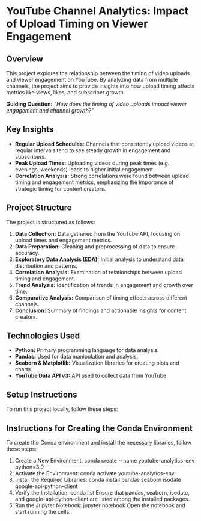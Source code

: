 # YouTube Channel Analytics: Impact of Upload Timing on Viewer Engagement

## Overview
This project explores the relationship between the timing of video uploads and viewer engagement on YouTube. By analyzing data from multiple channels, the project aims to provide insights into how upload timing affects metrics like views, likes, and subscriber growth.

**Guiding Question:** _"How does the timing of video uploads impact viewer engagement and channel growth?"_

## Key Insights
- **Regular Upload Schedules:** Channels that consistently upload videos at regular intervals tend to see steady growth in engagement and subscribers.
- **Peak Upload Times:** Uploading videos during peak times (e.g., evenings, weekends) leads to higher initial engagement.
- **Correlation Analysis:** Strong correlations were found between upload timing and engagement metrics, emphasizing the importance of strategic timing for content creators.

## Project Structure
The project is structured as follows:
1. **Data Collection:** Data gathered from the YouTube API, focusing on upload times and engagement metrics.
2. **Data Preparation:** Cleaning and preprocessing of data to ensure accuracy.
3. **Exploratory Data Analysis (EDA):** Initial analysis to understand data distribution and patterns.
4. **Correlation Analysis:** Examination of relationships between upload timing and engagement.
5. **Trend Analysis:** Identification of trends in engagement and growth over time.
6. **Comparative Analysis:** Comparison of timing effects across different channels.
7. **Conclusion:** Summary of findings and actionable insights for content creators.

## Technologies Used
- **Python:** Primary programming language for data analysis.
- **Pandas:** Used for data manipulation and analysis.
- **Seaborn & Matplotlib:** Visualization libraries for creating plots and charts.
- **YouTube Data API v3:** API used to collect data from YouTube.

## Setup Instructions
To run this project locally, follow these steps:

## Instructions for Creating the Conda Environment
To create the Conda environment and install the necessary libraries, follow these steps:

1. Create a New Environment:
   conda create --name youtube-analytics-env python=3.9
2. Activate the Environment:
   conda activate youtube-analytics-env
3. Install the Required Libraries:
   conda install pandas seaborn isodate google-api-python-client
4. Verify the Installation:
   conda list
   Ensure that pandas, seaborn, isodate, and google-api-python-client are listed among the installed packages.
5. Run the Jupyter Notebook:
   jupyter notebook
   Open the notebook and start running the cells.





